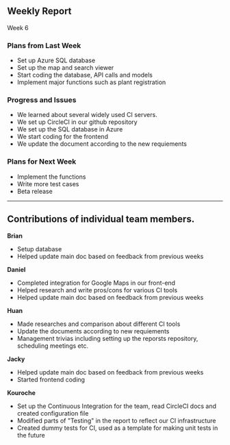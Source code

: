 
## Weekly Report
Week 6

### Plans from Last Week

- Set up Azure SQL database 
- Set up the map and search viewer
- Start coding the database, API calls and models
- Implement major functions such as plant registration


### Progress and Issues
* We learned about several widely used CI servers. 
* We set up CircleCI in our github repository
* We set up the SQL database in Azure
* We start coding for the frontend
* We update the document according to the new requiements


### Plans for Next Week
- Implement the functions
- Write more test cases
- Beta release

________________


## Contributions of individual team members.
**Brian**
* Setup database
* Helped update main doc based on feedback from previous weeks


**Daniel**
* Completed integration for Google Maps in our front-end
* Helped research and write pros/cons for various CI tools
* Helped update main doc based on feedback from previous weeks


**Huan**
* Made researches and comparison about different CI tools
* Update the documents according to new requiements
* Management trivias including setting up the reporsts repository, scheduling meetings etc.


**Jacky**
* Helped update main doc based on feedback from previous weeks
* Started frontend coding


**Kouroche**
* Set up the Continuous Integration for the team, read CircleCI docs and created configuration file
* Modified parts of "Testing" in the report to reflect our CI infrastructure 
* Created dummy tests for CI, used as a template for making unit tests in the future
